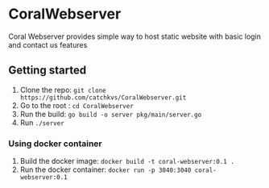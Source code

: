 # CoralWebserver
Coral Webserver provides simple way to host static website with basic login and contact us features


## Getting started
1. Clone the repo: `git clone https://github.com/catchkvs/CoralWebserver.git`
2. Go to the root : `cd CoralWebserver`
3. Run the build: `go build -o server pkg/main/server.go`
4. Run `./server`
### Using docker container
1. Build the docker image: `docker build -t coral-webserver:0.1 .`
2. Run the docker container: `docker run -p 3040:3040 coral-webserver:0.1`

